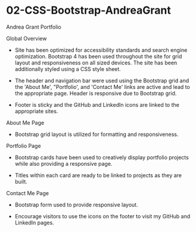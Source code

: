 # 02-CSS-Bootstrap-AndreaGrant

Andrea Grant Portfolio

Global Overview

* Site has been optimized for accessibility standards and search engine optimization. Bootstrap 4 has been used throughout the site for grid layout and responsiveness on all sized devices. The site has been additionally styled using a CSS style sheet.

* The header and navigation bar were used using the Bootstrap grid and the 'About Me', "Portfolio', and 'Contact Me' links are active and lead to the appropriate page. Header is responsive due to Bootstrap grid.

* Footer is sticky and the GitHub and LinkedIn icons are linked to the appropriate sites.

About Me Page

* Bootstrap grid layout is utilized for formatting and responsiveness.

Portfolio Page

* Bootstrap cards have been used to creatively display portfolio projects while also providing a responsive page.

* Titles within each card are ready to be linked to projects as they are built.

Contact Me Page

* Bootstrap form used to provide responsive layout.

* Encourage visitors to use the icons on the footer to visit my GitHub and LinkedIn pages.

